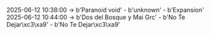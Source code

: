 2025-06-12 10:38:00 -> b'Paranoid void' - b'unknown' - b'Expansion'
2025-06-12 10:44:00 -> b'Dos del Bosque y Mai Grc' - b'No Te Dejar\xc3\xa9' - b'No Te Dejar\xc3\xa9'
